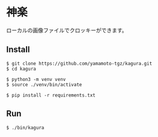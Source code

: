 # 神楽

ローカルの画像ファイルでクロッキーができます。

## Install

```
$ git clone https://github.com/yamamoto-tgz/kagura.git
$ cd kagura

$ python3 -m venv venv
$ source ./venv/bin/activate

$ pip install -r requirements.txt
```

## Run

```
$ ./bin/kagura
```
